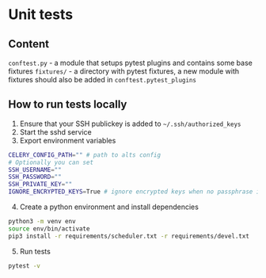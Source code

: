 # Unit tests
## Content
`conftest.py` - a module that setups pytest plugins and contains some base fixtures
`fixtures/` - a directory with pytest fixtures, a new module with fixtures should also be added in `conftest.pytest_plugins`

## How to run tests locally
1. Ensure that your SSH publickey is added to `~/.ssh/authorized_keys`
2. Start the sshd service
3. Export environment variables
```bash
CELERY_CONFIG_PATH="" # path to alts config
# Optionally you can set
SSH_USERNAME=""
SSH_PASSWORD=""
SSH_PRIVATE_KEY=""
IGNORE_ENCRYPTED_KEYS=True # ignore encrypted keys when no passphrase is specified
```
4. Create a python environment and install dependencies
```bash
python3 -m venv env
source env/bin/activate
pip3 install -r requirements/scheduler.txt -r requirements/devel.txt
```
5. Run tests
```bash
pytest -v
```
